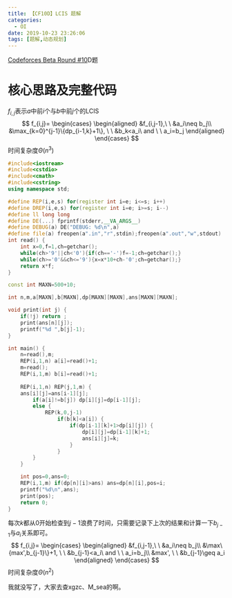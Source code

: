 ```yaml
---
title: 【CF10D】LCIS 题解
categories:
  - OI
date: 2019-10-23 23:26:06
tags: [题解,动态规划]
---
```


[Codeforces Beta Round #10](https://codeforces.com/contest/10)D题

<!--more-->

# 核心思路及完整代码

$f_{i,j}$表示$a$中前$i$个与$b$中前$j$个的LCIS
$$
f_{i,j}=
\begin{cases}
\begin{aligned}
&f_{i,j-1},\ \ &a_i\neq b_j\\
&\max_{k=0}^{j-1}\{dp_{i-1,k}+1\}, \ \ &b_k<a_i\ and \ \ a_i=b_j
\end{aligned}
\end{cases}
$$
时间复杂度$\Theta(n^3)$

```cpp
#include<iostream>
#include<cstdio>
#include<cmath>
#include<cstring>
using namespace std;

#define REP(i,e,s) for(register int i=e; i<=s; i++)
#define DREP(i,e,s) for(register int i=e; i>=s; i--)
#define ll long long
#define DE(...) fprintf(stderr,__VA_ARGS__)
#define DEBUG(a) DE("DEBUG: %d\n",a)
#define file(a) freopen(a".in","r",stdin);freopen(a".out","w",stdout)
int read() {
	int x=0,f=1,ch=getchar();
	while(ch>'9'||ch<'0'){if(ch=='-')f=-1;ch=getchar();}
	while(ch>='0'&&ch<='9'){x=x*10+ch-'0';ch=getchar();}
	return x*f;
}

const int MAXN=500+10;

int n,m,a[MAXN],b[MAXN],dp[MAXN][MAXN],ans[MAXN][MAXN];

void print(int j) {
	if(!j) return ;
	print(ans[n][j]);
	printf("%d ",b[j]-1);
}

int main() {
	n=read(),m;
	REP(i,1,n) a[i]=read()+1;
	m=read();
	REP(i,1,m) b[i]=read()+1;
	
	REP(i,1,n) REP(j,1,m) {
	ans[i][j]=ans[i-1][j];
		if(a[i]!=b[j]) dp[i][j]=dp[i-1][j];
		else {
			REP(k,0,j-1) 
				if(b[k]<a[i]) {
					if(dp[i-1][k]+1>dp[i][j]) {
						dp[i][j]=dp[i-1][k]+1;
						ans[i][j]=k;
					}
				}
		}
	}

	int pos=0,ans=0;
	REP(i,1,m) if(dp[n][i]>ans) ans=dp[n][i],pos=i;
	printf("%d\n",ans);
	print(pos);
	return 0;
}
```



每次$k$都从$0$开始检查到$j-1$浪费了时间，只需要记录下上次的结果和计算一下$b_{j-1}$与$a_i$关系即可。
$$
f_{i,j}=
\begin{cases}
\begin{aligned}
&f_{i,j-1},\ \ &a_i\neq b_j\\
&\max\{max',b_{j-1}\}+1, \ \ &b_{j-1}<a_i\ and \ \ a_i=b_j\\
&max', \ \ &b_{j-1}\geq a_i
\end{aligned}
\end{cases}
$$
时间复杂度$\Theta(n^2)$

我就没写了，大家去查xgzc、M_sea的啊。

